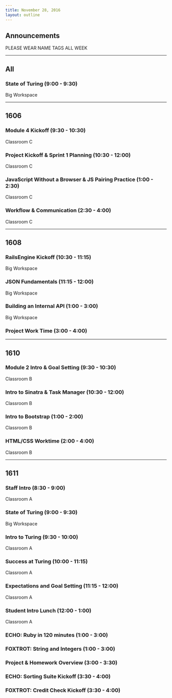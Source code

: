 ```yaml
---
title: November 28, 2016
layout: outline
---
```


## Announcements

PLEASE WEAR NAME TAGS ALL WEEK

***

## All

### State of Turing (9:00 - 9:30)

Big Workspace

***

## 1606

### Module 4 Kickoff (9:30 - 10:30)

Classroom C

### Project Kickoff & Sprint 1 Planning (10:30 - 12:00)

Classroom C

### JavaScript Without a Browser & JS Pairing Practice (1:00 - 2:30)

Classroom C

### Workflow & Communication (2:30 - 4:00)

Classroom C

***

## 1608

### RailsEngine Kickoff (10:30 - 11:15)

Big Workspace


### JSON Fundamentals (11:15 - 12:00)

Big Workspace

### Building an Internal API (1:00 - 3:00)

Big Workspace

### Project Work Time (3:00 - 4:00)

***

## 1610

### Module 2 Intro & Goal Setting (9:30 - 10:30)

Classroom B

### Intro to Sinatra & Task Manager (10:30 - 12:00)

Classroom B

### Intro to Bootstrap (1:00 - 2:00)

Classroom B

### HTML/CSS Worktime (2:00 - 4:00)

Classroom B

***

## 1611

### Staff Intro (8:30 - 9:00)

Classroom A

### State of Turing (9:00 - 9:30)

Big Workspace

### Intro to Turing (9:30 - 10:00)

Classroom A

### Success at Turing (10:00 - 11:15)

Classroom A

### Expectations and Goal Setting (11:15 - 12:00)

Classroom A

### Student Intro Lunch (12:00 - 1:00)

Classroom A

### ECHO: Ruby in 120 minutes (1:00 - 3:00)

### FOXTROT: String and Integers (1:00 - 3:00)

### Project & Homework Overview (3:00 - 3:30)

### ECHO: Sorting Suite Kickoff (3:30 - 4:00)

### FOXTROT: Credit Check Kickoff (3:30 - 4:00)
